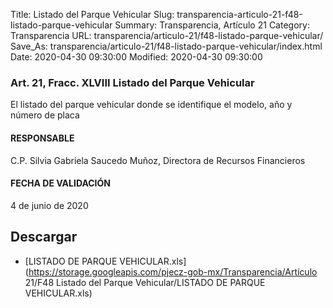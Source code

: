 Title: Listado del Parque Vehicular
Slug: transparencia-articulo-21-f48-listado-parque-vehicular
Summary: Transparencia, Artículo 21
Category: Transparencia
URL: transparencia/articulo-21/f48-listado-parque-vehicular/
Save_As: transparencia/articulo-21/f48-listado-parque-vehicular/index.html
Date: 2020-04-30 09:30:00
Modified: 2020-04-30 09:30:00


### Art. 21, Fracc. XLVIII Listado del Parque Vehicular

El listado del parque vehicular donde se identifique el modelo, año y número de placa

#### RESPONSABLE

C.P. Silvia Gabriela Saucedo Muñoz, Directora de Recursos Financieros

#### FECHA DE VALIDACIÓN

4 de junio de 2020


## Descargar


* [LISTADO DE PARQUE VEHICULAR.xls](https://storage.googleapis.com/pjecz-gob-mx/Transparencia/Artículo 21/F48 Listado del Parque Vehicular/LISTADO DE PARQUE VEHICULAR.xls)


